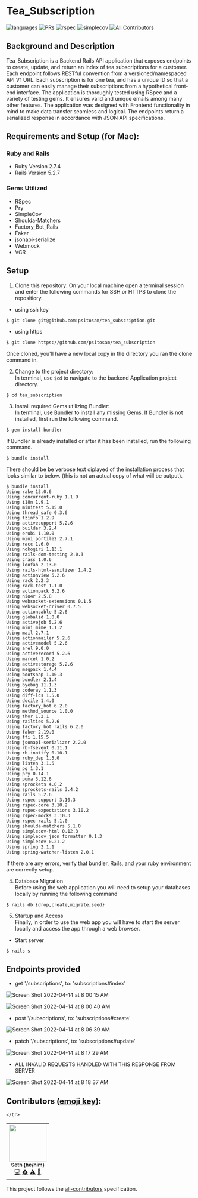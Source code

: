 # Tea_Subscription

![languages](https://img.shields.io/github/languages/top/psitosam/tea_subscription?color=red)
![PRs](https://img.shields.io/github/issues-pr-closed/psitosam/tea_subscription)
![rspec](https://img.shields.io/gem/v/rspec?color=blue&label=rspec)
![simplecov](https://img.shields.io/gem/v/simplecov?color=blue&label=simplecov) <!-- ALL-CONTRIBUTORS-BADGE:START - Do not remove or modify this section -->
[![All Contributors](https://img.shields.io/badge/contributors-1-orange.svg?style=flat)](#contributors-)
<!-- ALL-CONTRIBUTORS-BADGE:END -->


## Background and Description

Tea_Subscription is a Backend Rails API application that exposes endpoints to create, update, and return an index of tea subscriptions for a customer. Each endpoint follows RESTful convention from a versioned/namespaced API V1 URL. Each subscription is for one tea, and has a unique ID so that a customer can easily manage their subscriptions from a hypothetical front-end interface. The application is thoroughly tested using RSpec and a variety of testing gems. It ensures valid and unique emails among many other features. The application was designed with Frontend functionality in mind to make data transfer seamless and logical. The endpoints return a serialized response in accordance with JSON API specifications. 




## Requirements and Setup (for Mac):

### Ruby and Rails
- Ruby Version 2.7.4
- Rails Version 5.2.7

### Gems Utilized
- RSpec 
- Pry
- SimpleCov
- Shoulda-Matchers 
- Factory_Bot_Rails
- Faker
- jsonapi-serialize
- Webmock
- VCR

## Setup
1. Clone this repository:
On your local machine open a terminal session and enter the following commands for SSH or HTTPS to clone the repositiory.


- using ssh key <br>
```shell
$ git clone git@github.com:psitosam/tea_subscription.git
```

- using https <br>
```shell
$ git clone https://github.com/psitosam/tea_subscription
```

Once cloned, you'll have a new local copy in the directory you ran the clone command in.

2. Change to the project directory:<br>
In terminal, use `$cd` to navigate to the backend Application project directory.

```shell
$ cd tea_subscription
```

3. Install required Gems utilizing Bundler: <br>
In terminal, use Bundler to install any missing Gems. If Bundler is not installed, first run the following command.

```shell
$ gem install bundler
```

If Bundler is already installed or after it has been installed, run the following command.

```shell
$ bundle install
```

There should be be verbose text diplayed of the installation process that looks similar to below. (this is not an actual copy of what will be output).

```shell
$ bundle install
Using rake 13.0.6
Using concurrent-ruby 1.1.9
Using i18n 1.9.1
Using minitest 5.15.0
Using thread_safe 0.3.6
Using tzinfo 1.2.9
Using activesupport 5.2.6
Using builder 3.2.4
Using erubi 1.10.0
Using mini_portile2 2.7.1
Using racc 1.6.0
Using nokogiri 1.13.1
Using rails-dom-testing 2.0.3
Using crass 1.0.6
Using loofah 2.13.0
Using rails-html-sanitizer 1.4.2
Using actionview 5.2.6
Using rack 2.2.3
Using rack-test 1.1.0
Using actionpack 5.2.6
Using nio4r 2.5.8
Using websocket-extensions 0.1.5
Using websocket-driver 0.7.5
Using actioncable 5.2.6
Using globalid 1.0.0
Using activejob 5.2.6
Using mini_mime 1.1.2
Using mail 2.7.1
Using actionmailer 5.2.6
Using activemodel 5.2.6
Using arel 9.0.0
Using activerecord 5.2.6
Using marcel 1.0.2
Using activestorage 5.2.6
Using msgpack 1.4.4
Using bootsnap 1.10.3
Using bundler 2.1.4
Using byebug 11.1.3
Using coderay 1.1.3
Using diff-lcs 1.5.0
Using docile 1.4.0
Using factory_bot 6.2.0
Using method_source 1.0.0
Using thor 1.2.1
Using railties 5.2.6
Using factory_bot_rails 6.2.0
Using faker 2.19.0
Using ffi 1.15.5
Using jsonapi-serializer 2.2.0
Using rb-fsevent 0.11.1
Using rb-inotify 0.10.1
Using ruby_dep 1.5.0
Using listen 3.1.5
Using pg 1.3.1
Using pry 0.14.1
Using puma 3.12.6
Using sprockets 4.0.2
Using sprockets-rails 3.4.2
Using rails 5.2.6
Using rspec-support 3.10.3
Using rspec-core 3.10.2
Using rspec-expectations 3.10.2
Using rspec-mocks 3.10.3
Using rspec-rails 5.1.0
Using shoulda-matchers 5.1.0
Using simplecov-html 0.12.3
Using simplecov_json_formatter 0.1.3
Using simplecov 0.21.2
Using spring 2.1.1
Using spring-watcher-listen 2.0.1
```

If there are any errors, verify that bundler, Rails, and your ruby environment are correctly setup.

4. Database Migration<br>
Before using the web application you will need to setup your databases locally by running the following command

```shell
$ rails db:{drop,create,migrate,seed}
```


5. Startup and Access<br>
Finally, in order to use the web app you will have to start the server locally and access the app through a web browser. 
- Start server

```shell
$ rails s
```

## Endpoints provided 


- get '/subscriptions', to: 'subscriptions#index'

![Screen Shot 2022-04-14 at 8 00 15 AM](https://user-images.githubusercontent.com/90224504/163386402-d6cccd85-be3b-4053-b12e-be21ea6253bb.png)

![Screen Shot 2022-04-14 at 8 00 40 AM](https://user-images.githubusercontent.com/90224504/163386458-f6a7bb99-572b-40da-9bb3-3bfb7d89e448.png)
   
- post '/subscriptions', to: 'subscriptions#create'

![Screen Shot 2022-04-14 at 8 06 39 AM](https://user-images.githubusercontent.com/90224504/163387328-6b39b0e7-f7f5-4f83-95d8-b1a28c27f72c.png)

- patch '/subscriptions', to: 'subscriptions#update'

![Screen Shot 2022-04-14 at 8 17 29 AM](https://user-images.githubusercontent.com/90224504/163388859-923e567f-32a2-4158-bfbe-fe7873f5c0ca.png)


- ALL INVALID REQUESTS HANDLED WITH THIS RESPONSE FROM SERVER 

![Screen Shot 2022-04-14 at 8 18 37 AM](https://user-images.githubusercontent.com/90224504/163389032-04dbb79c-9069-402a-85b1-d4038421afed.png)


## **Contributors** ([emoji key](https://allcontributors.org/docs/en/emoji-key)):

<!-- ALL-CONTRIBUTORS-LIST:START - Do not remove or modify this section -->
<!-- prettier-ignore-start -->
<!-- markdownlint-disable -->

<table>
    
  <tr>
      
   <td align="center"><a href="https://github.com/psitosam"><img src="https://avatars.githubusercontent.com/u/90224504?s=400&u=b0c82b444d7708000e2747f860d4d2c3efb616cc&v=4" width="100px;" alt=""/><br /><sub><b>Seth (he/him)</b></sub></a><br /><a href="https://github.com/psitosam/tea_subscription/commits?author=psitosam" title="Code">💻</a> <a href="#ideas-psitosam" title="Ideas, Planning, & Feedback">�</a> <a href="https://github.com/psitosam/tea_subscription/commits?author=psitosam" title="Tests">⚠️</a> <a href="https://github.com/psitosam/tea_subscription/pulls?q=is%3Apr+reviewed-by%3psitosam" title="Reviewed Pull Requests">👀</a></td>
      
    </tr>
   
</table>

<!-- markdownlint-restore -->
<!-- prettier-ignore-end -->

<!-- ALL-CONTRIBUTORS-LIST:END -->

This project follows the [all-contributors](https://github.com/all-contributors/all-contributors) specification.
<!--